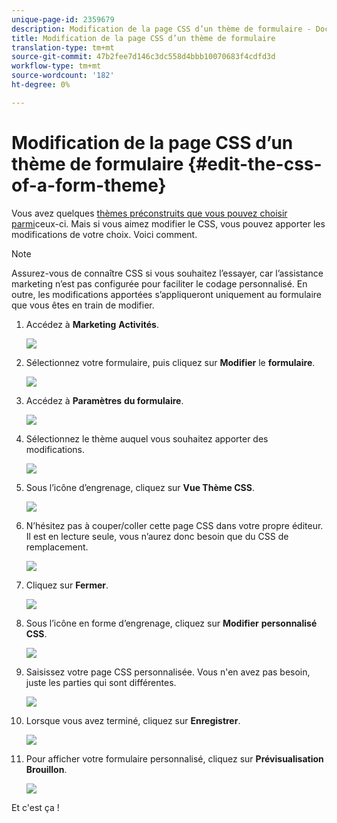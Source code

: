 ```yaml
---
unique-page-id: 2359679
description: Modification de la page CSS d’un thème de formulaire - Documents marketing - Documentation du produit
title: Modification de la page CSS d’un thème de formulaire
translation-type: tm+mt
source-git-commit: 47b2fee7d146c3dc558d4bbb10070683f4cdfd3d
workflow-type: tm+mt
source-wordcount: '182'
ht-degree: 0%

---
```



# Modification de la page CSS d’un thème de formulaire {#edit-the-css-of-a-form-theme}

Vous avez quelques [thèmes préconstruits que vous pouvez choisir parmi](../../../../product-docs/demand-generation/forms/creating-a-form/select-a-form-theme.md)ceux-ci. Mais si vous aimez modifier le CSS, vous pouvez apporter les modifications de votre choix. Voici comment.

>[!NOTE]
>
>Assurez-vous de connaître CSS si vous souhaitez l’essayer, car l’assistance marketing n’est pas configurée pour faciliter le codage personnalisé. En outre, les modifications apportées s’appliqueront uniquement au formulaire que vous êtes en train de modifier.

1. Accédez à **Marketing** **Activités**.

   ![](assets/login-marketing-activities-5.png)

1. Sélectionnez votre formulaire, puis cliquez sur **Modifier** le **formulaire**.

   ![](assets/image2014-9-15-14-3a37-3a7.png)

1. Accédez à **Paramètres** **du formulaire**.

   ![](assets/image2014-9-15-14-3a37-3a42.png)

1. Sélectionnez le thème auquel vous souhaitez apporter des modifications.

   ![](assets/image2014-9-15-14-3a37-3a54.png)

1. Sous l’icône d’engrenage, cliquez sur **Vue Thème CSS**.

   ![](assets/image2014-9-15-14-3a38-3a18.png)

1. N’hésitez pas à couper/coller cette page CSS dans votre propre éditeur. Il est en lecture seule, vous n’aurez donc besoin que du CSS de remplacement.

   ![](assets/image2014-9-15-14-3a38-3a29.png)

1. Cliquez sur **Fermer**.

   ![](assets/image2014-9-15-14-3a38-3a46.png)

1. Sous l’icône en forme d’engrenage, cliquez sur **Modifier** **personnalisé** **CSS**.

   ![](assets/image2014-9-15-14-3a39-3a5.png)

1. Saisissez votre page CSS personnalisée. Vous n&#39;en avez pas besoin, juste les parties qui sont différentes.

   ![](assets/image2014-9-15-14-3a39-3a21.png)

1. Lorsque vous avez terminé, cliquez sur **Enregistrer**.

   ![](assets/image2014-9-15-14-3a39-3a30.png)

1. Pour afficher votre formulaire personnalisé, cliquez sur **Prévisualisation** **Brouillon**.

   ![](assets/image2014-9-15-14-3a39-3a50.png)

Et c&#39;est ça !
